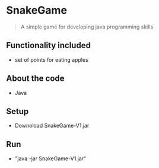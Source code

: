 # SnakeGame

> A simple game for developing java programming skills

## Functionality included
- set of points for eating apples
## About the code
- Java
## Setup
- Downoload SnakeGame-V1.jar
## Run
- "java -jar SnakeGame-V1.jar"
